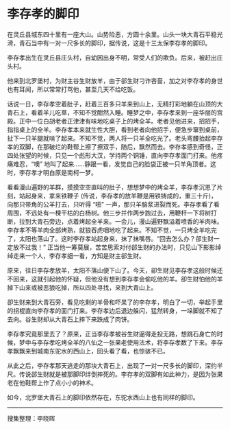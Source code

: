 # 李存孝的脚印

在灵丘县城东四十里有一座大山。山势险恶，方圆十余里。山头一块大青石平稳光滑，青石当中有一对一尺多长的脚印，据传说，这是十三太保李存孝的脚印。

李存孝出生在灵丘县庄头村，自幼因出身不明，常受人们的欺负。后来，被赶出庄头村。

他来到北罗堡村，为财主谷生财放羊，由于郤生财刁诈吝啬，加之对李存孝的身世也有耳闻，所以常常打骂他，甚至几天不给吃饭。

话说一日，李存孝空着肚子，赶着三百多只羊来到山上，无精打彩地躺在山顶的大青石上，看着羊儿吃草，不知不觉酣然入睡。睡梦之中，李存孝来到一座华丽的宫殿。正中一位白胡老者正津津有味地吃桌子上的烤全羊。老者见他进来，招招手，指指桌上的全羊。李存孝本来就生性大胆，看到老者向他招手，便急步窜到桌前，扯下一只羊腿就啃了起来。不知不觉，两人将一只羊全吃光了。老头弯腰抬起李存孝的双脚，在那破烂的鞋帮上擦了擦双手，随后，飘然而去。李存孝感到奇怪，正四处张望的时候，只见一个彪形大汉，学持两个铜锤，直向李存孝面门打来。他疼痛难忍，“噢” 地叫了起来……静跟一看，发觉自己的脸袋正被一只羊角顶者。这时，李存孝才明白原是南柯一梦。

看看漫山遍野的羊群，摸摸空空直叫的肚子，想想梦中的烤全羊，李存孝沉恩了片刻，站起身来，拿来铁鞭子 (传说，李存孝的放羊鞭是用铁铸成的，重三十斤)，向那只带角的公羊打去，只听得 “啪” 一声，那只羊脑浆进裂而死。李存孝看了看周围，不远处有一棵干枯的白杨树。他三步并作两步跑过去，用鞭杆一下将树打断，拉到大青石旁边，点着烤起全羊来。一会儿，漫山遍野飘溢着喷香的羊肉味。李存孝不等羊肉全部烤熟，就狼吞虎咽地吃了起来。不知不觉，一只烤全羊吃完了，太阳也落山了。这时李存孝站起身来，抹了抹嘴唇。“回去怎么办？郤生财一定放不过我！” 正当他一筹莫展，苦苦思索对付郤生财的办法时，只见山下影影绰绰走来一个人，李存孝细一看，方知是财主郤生财。

原来，往日李存孝放羊，太阳不落山便下山了。今天，卻生财见李存孝这般时候还不回来，这就引起他的怀疑，但他没有想到李存孝会偷吃他的羊。卻生财怕他的羊掉下山来或被恶狼吃掉，所以四处寻找，来到大青山上。

卻生财来到大青石旁，看见吃剩的羊骨和吓杲了的李存孝，明白了一切，举起手里的拐棍直向李存孝的面门打来。李存孝边后退边躲闪，猛然转身，一垛脚就不知了去向。谷生财却从大青石上摔下来跌成了肉饼。

李存孝究竟那里去了？原来，正当李存孝被谷生财逼得走投无路，想跳石身亡的时候，梦中与李存孝吃烤全羊的八仙之一张果老使用法术，将李存孝数了下来。李存孝飘飘来到城南东驼水的西山上，回头看了看，也惊骇不已。

从此之后，李存孝那天逃走的那块大青石上，出现了一对一尺多长的脚印，深约半尺。传说郤生财就是被那脚印绊倒摔死的。李存孝的双脚有如此神力，是因为张果老在他鞋帮上作了点小小的神术。

如今，北罗堡大青石上的脚印依然存在，东驼水西山上也有同样的脚印。

---

搜集整理：李晓晖

